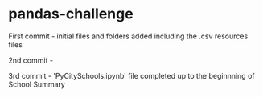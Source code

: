 # pandas-challenge

First commit - initial files and folders added including the .csv resources files

2nd commit -

3rd commit - 'PyCitySchools.ipynb' file completed up to the beginnning of School Summary
